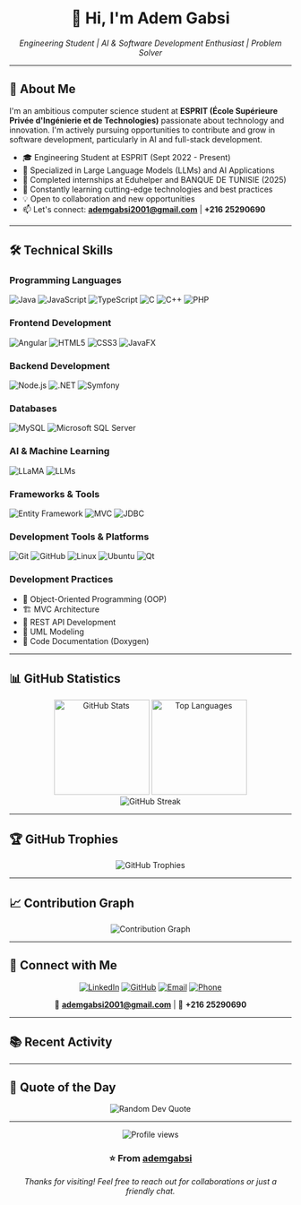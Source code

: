 <div align="center">
  <h1>👋 Hi, I'm Adem Gabsi</h1>
  <p><em>Engineering Student | AI & Software Development Enthusiast | Problem Solver</em></p>
</div>

---

## 🚀 About Me

I'm an ambitious computer science student at **ESPRIT (École Supérieure Privée d'Ingénierie et de Technologies)** passionate about technology and innovation. I'm actively pursuing opportunities to contribute and grow in software development, particularly in AI and full-stack development.

- 🎓 Engineering Student at ESPRIT (Sept 2022 - Present)
- 🤖 Specialized in Large Language Models (LLMs) and AI Applications
- 💼 Completed internships at Eduhelper and BANQUE DE TUNISIE (2025)
- 🌱 Constantly learning cutting-edge technologies and best practices
- 💡 Open to collaboration and new opportunities
- 📫 Let's connect: **ademgabsi2001@gmail.com** | **+216 25290690**

---

## 🛠️ Technical Skills

### Programming Languages
![Java](https://img.shields.io/badge/Java-ED8B00?style=for-the-badge&logo=openjdk&logoColor=white)
![JavaScript](https://img.shields.io/badge/JavaScript-F7DF1E?style=for-the-badge&logo=javascript&logoColor=black)
![TypeScript](https://img.shields.io/badge/TypeScript-007ACC?style=for-the-badge&logo=typescript&logoColor=white)
![C](https://img.shields.io/badge/C-00599C?style=for-the-badge&logo=c&logoColor=white)
![C++](https://img.shields.io/badge/C++-00599C?style=for-the-badge&logo=cplusplus&logoColor=white)
![PHP](https://img.shields.io/badge/PHP-777BB4?style=for-the-badge&logo=php&logoColor=white)

### Frontend Development
![Angular](https://img.shields.io/badge/Angular-DD0031?style=for-the-badge&logo=angular&logoColor=white)
![HTML5](https://img.shields.io/badge/HTML5-E34F26?style=for-the-badge&logo=html5&logoColor=white)
![CSS3](https://img.shields.io/badge/CSS3-1572B6?style=for-the-badge&logo=css3&logoColor=white)
![JavaFX](https://img.shields.io/badge/JavaFX-007396?style=for-the-badge&logo=java&logoColor=white)

### Backend Development
![Node.js](https://img.shields.io/badge/Node.js-43853D?style=for-the-badge&logo=node.js&logoColor=white)
![.NET](https://img.shields.io/badge/.NET-512BD4?style=for-the-badge&logo=dotnet&logoColor=white)
![Symfony](https://img.shields.io/badge/Symfony-000000?style=for-the-badge&logo=symfony&logoColor=white)

### Databases
![MySQL](https://img.shields.io/badge/MySQL-005C84?style=for-the-badge&logo=mysql&logoColor=white)
![Microsoft SQL Server](https://img.shields.io/badge/MS_SQL_Server-CC2927?style=for-the-badge&logo=microsoft-sql-server&logoColor=white)

### AI & Machine Learning
![LLaMA](https://img.shields.io/badge/LLaMA-412991?style=for-the-badge&logo=meta&logoColor=white)
![LLMs](https://img.shields.io/badge/Large_Language_Models-FF6F00?style=for-the-badge&logo=openai&logoColor=white)

### Frameworks & Tools
![Entity Framework](https://img.shields.io/badge/Entity_Framework-512BD4?style=for-the-badge&logo=.net&logoColor=white)
![MVC](https://img.shields.io/badge/MVC_Architecture-5C2D91?style=for-the-badge&logo=.net&logoColor=white)
![JDBC](https://img.shields.io/badge/JDBC-007396?style=for-the-badge&logo=java&logoColor=white)

### Development Tools & Platforms
![Git](https://img.shields.io/badge/Git-F05032?style=for-the-badge&logo=git&logoColor=white)
![GitHub](https://img.shields.io/badge/GitHub-100000?style=for-the-badge&logo=github&logoColor=white)
![Linux](https://img.shields.io/badge/Linux-FCC624?style=for-the-badge&logo=linux&logoColor=black)
![Ubuntu](https://img.shields.io/badge/Ubuntu-E95420?style=for-the-badge&logo=ubuntu&logoColor=white)
![Qt](https://img.shields.io/badge/Qt-41CD52?style=for-the-badge&logo=qt&logoColor=white)

### Development Practices
- 🎯 Object-Oriented Programming (OOP)
- 🏗️ MVC Architecture
- 🔗 REST API Development
- 📐 UML Modeling
- 📝 Code Documentation (Doxygen)

---

## 📊 GitHub Statistics

<div align="center">
  <img src="https://github-readme-stats.vercel.app/api?username=ademgabsi&show_icons=true&theme=radical&count_private=true" alt="GitHub Stats" height="170"/>
  <img src="https://github-readme-stats.vercel.app/api/top-langs/?username=ademgabsi&layout=compact&theme=radical" alt="Top Languages" height="170"/>
</div>

<div align="center">
  <img src="https://github-readme-streak-stats.herokuapp.com/?user=ademgabsi&theme=radical" alt="GitHub Streak" />
</div>

---

## 🏆 GitHub Trophies

<div align="center">
  <img src="https://github-profile-trophy.vercel.app/?username=ademgabsi&theme=radical&no-frame=false&no-bg=false&margin-w=4&row=1" alt="GitHub Trophies" />
</div>

---

## 📈 Contribution Graph

<div align="center">
  <img src="https://github-readme-activity-graph.vercel.app/graph?username=ademgabsi&theme=react-dark&hide_border=true" alt="Contribution Graph" />
</div>

---

## 🤝 Connect with Me

<div align="center">
  
[![LinkedIn](https://img.shields.io/badge/LinkedIn-0077B5?style=for-the-badge&logo=linkedin&logoColor=white)](https://www.linkedin.com/in/adem-gabsi-140319268/)
[![GitHub](https://img.shields.io/badge/GitHub-100000?style=for-the-badge&logo=github&logoColor=white)](https://github.com/ademgabsi)
[![Email](https://img.shields.io/badge/Email-D14836?style=for-the-badge&logo=gmail&logoColor=white)](mailto:ademgabsi2001@gmail.com)
[![Phone](https://img.shields.io/badge/Phone-25D366?style=for-the-badge&logo=whatsapp&logoColor=white)](tel:+21625290690)

📧 **ademgabsi2001@gmail.com** | 📱 **+216 25290690**

</div>

---


## 📚 Recent Activity

<!--START_SECTION:activity-->
<!--END_SECTION:activity-->

---

## 💭 Quote of the Day

<div align="center">
  <img src="https://quotes-github-readme.vercel.app/api?type=horizontal&theme=radical" alt="Random Dev Quote"/>
</div>

---

<div align="center">
  <img src="https://komarev.com/ghpvc/?username=ademgabsi&color=blueviolet&style=flat-square&label=Profile+Views" alt="Profile views" />
  
  ### ⭐️ From [ademgabsi](https://github.com/ademgabsi)
  
  <p><em>Thanks for visiting! Feel free to reach out for collaborations or just a friendly chat.</em></p>
</div>
